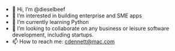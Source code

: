 - 👋 Hi, I’m @dieselbeef
- 👀 I’m interested in building enterprise and SME apps
- 🌱 I’m currently learning Python
- 💞️ I’m looking to collaborate on any business or leisure software development, including startups.
- 📫 How to reach me: cdennett@mac.com

<!---
dieselbeef/dieselbeef is a ✨ special ✨ repository because its `README.md` (this file) appears on your GitHub profile.
You can click the Preview link to take a look at your changes.
--->
